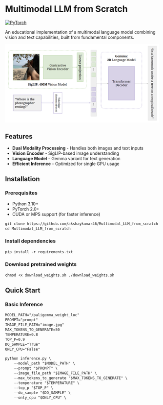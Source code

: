 # Multimodal LLM from Scratch

[![PyTorch](https://img.shields.io/badge/PyTorch-%23EE4C2C.svg?logo=PyTorch&logoColor=white)](https://pytorch.org/)

An educational implementation of a multimodal language model combining vision and text capabilities, built from fundamental components.

![Multimodal Architecture Diagram](architecture.png)

## Features
- **Dual Modality Processing** - Handles both images and text inputs
- **Vision Encoder** - SigLIP-based image understanding
- **Language Model** - Gemma variant for text generation
- **Efficient Inference** - Optimized for single GPU usage

## Installation

### Prerequisites
- Python 3.10+
- PyTorch 2.0+
- CUDA or MPS support (for faster inference)

```
git clone https://github.com/akshaykumar46/Multimodal_LLM_from_scratch
cd Multimodal_LLM_from_scratch
```
### Install dependencies
```pip install -r requirements.txt ```
### Download pretrained weights
```chmod +x download_weights.sh ./download_weights.sh```


## Quick Start

### Basic Inference
```
MODEL_PATH="/paligemma_weight_loc"
PROMPT="prompt"
IMAGE_FILE_PATH="image.jpg"
MAX_TOKENS_TO_GENERATE=50
TEMPERATURE=0.8
TOP_P=0.9
DO_SAMPLE="True"
ONLY_CPU="False"
```
```
python inference.py \
	--model_path "$MODEL_PATH" \
	--prompt "$PROMPT" \
	--image_file_path "$IMAGE_FILE_PATH" \
	--max_tokens_to_generate "$MAX_TOKENS_TO_GENERATE" \
	--temperature "$TEMPERATURE" \
	--top_p "$TOP_P" \
	--do_sample "$DO_SAMPLE" \
	--only_cpu "$ONLY_CPU" \
```
